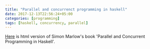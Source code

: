 ```yaml
---
title: "Parallel and concurrenct programming in haskell"
date: 2017-12-13T22:56:24+05:00
categories: [programming]
tags: [haskell, concurrency, parallel]
---
```

[Here](http://chimera.labs.oreilly.com/books/1230000000929/index.html) is html version of Simon Marlow's book 'Parallel and Concurrent Programming in Haskell'.


